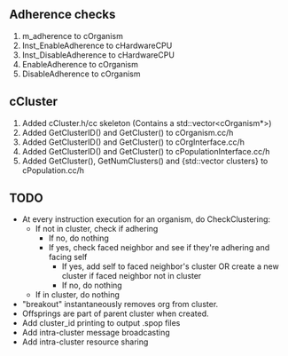 
## Adherence checks
1. m_adherence to cOrganism
2. Inst_EnableAdherence to cHardwareCPU
3. Inst_DisableAdherence to cHardwareCPU
4. EnableAdherence to cOrganism
5. DisableAdherence to cOrganism

## cCluster
1. Added cCluster.h/cc skeleton (Contains a std::vector<cOrganism*>)
2. Added GetClusterID() and GetCluster() to cOrganism.cc/h
3. Added GetClusterID() and GetCluster() to cOrgInterface.cc/h
4. Added GetClusterID() and GetCluster() to cPopulationInterface.cc/h
5. Added GetCluster(), GetNumClusters() and {std::vector<cCluster> clusters} to cPopulation.cc/h

## TODO
- At every instruction execution for an organism, do CheckClustering:
    - If not in cluster, check if adhering
        - If no, do nothing
        - If yes, check faced neighbor and see if they're adhering and facing self
            - If yes, add self to faced neighbor's cluster OR create a new cluster if faced neighbor not in cluster
            - If no, do nothing
    - If in cluster, do nothing
- "breakout" instantaneously removes org from cluster.
- Offsprings are part of parent cluster when created.
- Add cluster_id printing to output .spop files
- Add intra-cluster message broadcasting
- Add intra-cluster resource sharing
